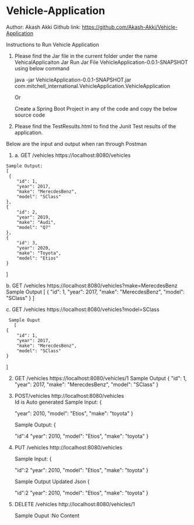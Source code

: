 # Vehicle-Application
Author: Akash Akki
Github link: https://github.com/Akash-Akki/Vehicle-Application

Instructions to Run Vehicle Application
  
1. Please find the Jar file in the current folder under the name VehicalApplicaiton Jar
  Run Jar File VehicleApplication-0.0.1-SNAPSHOT using below command

      java -jar VehicleApplication-0.0.1-SNAPSHOT.jar com.mitchell_international.VehicleApplication.VehicleApplication
	  
	  Or 
	  
     Create a Spring Boot Project in any of the code and copy the below source code
     
   
2. Please find the TestResults.html to find the Junit Test results of the application.	  
  
    
  
  Below are the input and output when ran through Postman
  
  1. 
       a. GET /vehicles  https://localhost:8080/vehicles
  
    Sample Output:
	[
     {
        "id": 1,
        "year": 2017,
        "make": "MerecdesBenz",
        "model": "SClass"
    },
    {
        "id": 2,
        "year": 2019,
        "make": "Audi",
        "model": "Q7"
    },
    {
        "id": 3,
        "year": 2020,
        "make": "Toyota",
        "model": "Etios"
    }
]

  b.  GET /vehicles https://localhost:8080/vehicles?make=MerecdesBenz
    Sample Output
	  [
    {
        "id": 1,
        "year": 2017,
        "make": "MerecdesBenz",
        "model": "SClass"
    }
]

  c.  GET /vehicles https://localhost:8080/vehicles?model=SClass
     
	 Sample Ouput
       [
    {
        "id": 1,
        "year": 2017,
        "make": "MerecdesBenz",
        "model": "SClass"
    }
]

2.   GET /vehicles https://localhost:8080/vehicles/1
   Sample Output
   {
    "id": 1,
    "year": 2017,
    "make": "MerecdesBenz",
    "model": "SClass"
}

3. POST/vehicles  http://localhost:8080/vehicles  
   Id is Auto generated
   Sample Input:
   {
   
    
    "year": 2010,
    "model": "Etios",
    "make": "toyota"
   }
   
   
    Sample Output:
	{
   
     "id":4
    "year": 2010,
    "model": "Etios",
    "make": "toyota"
   }

4.   
    PUT /vehicles http://localhost:8080/vehicles

   Sample Input:
	{
   
     "id":2
    "year": 2010,
    "model": "Etios",
    "make": "toyota"
   }
    
	Sample Output
	  Updated Json
	{
   
     "id":2
    "year": 2010,
    "model": "Etios",
    "make": "toyota"
   }
   
 
  
5. DELETE /vehicles  http://localhost:8080/vehicles/1

   Sample Ouput :No Content
